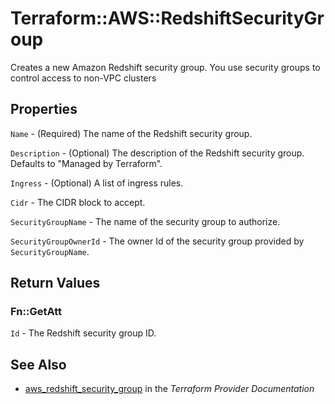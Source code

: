 # Terraform::AWS::RedshiftSecurityGroup

Creates a new Amazon Redshift security group. You use security groups to control access to non-VPC clusters

## Properties

`Name` - (Required) The name of the Redshift security group.

`Description` - (Optional) The description of the Redshift security group. Defaults to "Managed by Terraform".

`Ingress` - (Optional) A list of ingress rules.

`Cidr` - The CIDR block to accept.

`SecurityGroupName` - The name of the security group to authorize.

`SecurityGroupOwnerId` - The owner Id of the security group provided by `SecurityGroupName`.


## Return Values

### Fn::GetAtt

`Id` - The Redshift security group ID.

## See Also

* [aws_redshift_security_group](https://www.terraform.io/docs/providers/aws/r/redshift_security_group.html) in the _Terraform Provider Documentation_
